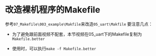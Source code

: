 # 改造裸机程序的Makefile

参考`07_Makefile\003_example\Makfile`来改造`05_uart\Makfile`
要注意几点：

* 为了避免跟前面视频不配套，本节视频在05_uart下的Makefile复制为`Makefile.better`

* 使用时，可以执行`make -f Makefile.better`

  

  

